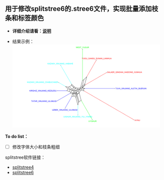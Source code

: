 
## 用于修改splitstree6的.stree6文件，实现批量添加枝条和标签颜色


- **详细介绍请看：[说明](./HW_读我_处理数据绘制splitstree枝条颜色.md)**

- 结果示例：
![Img](./sample.png)

**To do list：**
- [ ] 修改字体大小和枝条粗细


splitstree软件链接：
- [splitstree4](https://github.com/husonlab/splitstree4)
- [splitstree6](https://github.com/husonlab/splitstree6)

